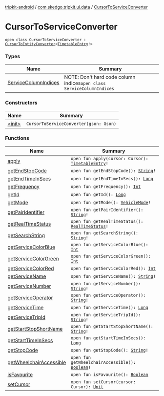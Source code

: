 [tripkit-android](../../index.md) / [com.skedgo.tripkit.ui.data](../index.md) / [CursorToServiceConverter](./index.md)

# CursorToServiceConverter

`open class CursorToServiceConverter : `[`CursorToEntityConverter`](../-cursor-to-entity-converter.md)`<`[`TimetableEntry`](../../com.skedgo.tripkit.ui.model/-timetable-entry/index.md)`!>`

### Types

| Name | Summary |
|---|---|
| [ServiceColumnIndices](-service-column-indices/index.md) | NOTE: Don't hard code column indices`open class ServiceColumnIndices` |

### Constructors

| Name | Summary |
|---|---|
| [&lt;init&gt;](-init-.md) | `CursorToServiceConverter(gson: Gson)` |

### Functions

| Name | Summary |
|---|---|
| [apply](apply.md) | `open fun apply(cursor: Cursor): `[`TimetableEntry`](../../com.skedgo.tripkit.ui.model/-timetable-entry/index.md)`!` |
| [getEndStopCode](get-end-stop-code.md) | `open fun getEndStopCode(): `[`String`](https://kotlinlang.org/api/latest/jvm/stdlib/kotlin/-string/index.html)`!` |
| [getEndTimeInSecs](get-end-time-in-secs.md) | `open fun getEndTimeInSecs(): `[`Long`](https://kotlinlang.org/api/latest/jvm/stdlib/kotlin/-long/index.html) |
| [getFrequency](get-frequency.md) | `open fun getFrequency(): `[`Int`](https://kotlinlang.org/api/latest/jvm/stdlib/kotlin/-int/index.html) |
| [getId](get-id.md) | `open fun getId(): `[`Long`](https://kotlinlang.org/api/latest/jvm/stdlib/kotlin/-long/index.html) |
| [getMode](get-mode.md) | `open fun getMode(): `[`VehicleMode`](../../com.skedgo.tripkit.routing/-vehicle-mode/index.md)`!` |
| [getPairIdentifier](get-pair-identifier.md) | `open fun getPairIdentifier(): `[`String`](https://kotlinlang.org/api/latest/jvm/stdlib/kotlin/-string/index.html)`!` |
| [getRealTimeStatus](get-real-time-status.md) | `open fun getRealTimeStatus(): `[`RealTimeStatus`](../../com.skedgo.tripkit.common.model/-real-time-status/index.md)`!` |
| [getSearchString](get-search-string.md) | `open fun getSearchString(): `[`String`](https://kotlinlang.org/api/latest/jvm/stdlib/kotlin/-string/index.html)`!` |
| [getServiceColorBlue](get-service-color-blue.md) | `open fun getServiceColorBlue(): `[`Int`](https://kotlinlang.org/api/latest/jvm/stdlib/kotlin/-int/index.html) |
| [getServiceColorGreen](get-service-color-green.md) | `open fun getServiceColorGreen(): `[`Int`](https://kotlinlang.org/api/latest/jvm/stdlib/kotlin/-int/index.html) |
| [getServiceColorRed](get-service-color-red.md) | `open fun getServiceColorRed(): `[`Int`](https://kotlinlang.org/api/latest/jvm/stdlib/kotlin/-int/index.html) |
| [getServiceName](get-service-name.md) | `open fun getServiceName(): `[`String`](https://kotlinlang.org/api/latest/jvm/stdlib/kotlin/-string/index.html)`!` |
| [getServiceNumber](get-service-number.md) | `open fun getServiceNumber(): `[`String`](https://kotlinlang.org/api/latest/jvm/stdlib/kotlin/-string/index.html)`!` |
| [getServiceOperator](get-service-operator.md) | `open fun getServiceOperator(): `[`String`](https://kotlinlang.org/api/latest/jvm/stdlib/kotlin/-string/index.html)`!` |
| [getServiceTime](get-service-time.md) | `open fun getServiceTime(): `[`Long`](https://kotlinlang.org/api/latest/jvm/stdlib/kotlin/-long/index.html) |
| [getServiceTripId](get-service-trip-id.md) | `open fun getServiceTripId(): `[`String`](https://kotlinlang.org/api/latest/jvm/stdlib/kotlin/-string/index.html)`!` |
| [getStartStopShortName](get-start-stop-short-name.md) | `open fun getStartStopShortName(): `[`String`](https://kotlinlang.org/api/latest/jvm/stdlib/kotlin/-string/index.html)`!` |
| [getStartTimeInSecs](get-start-time-in-secs.md) | `open fun getStartTimeInSecs(): `[`Long`](https://kotlinlang.org/api/latest/jvm/stdlib/kotlin/-long/index.html) |
| [getStopCode](get-stop-code.md) | `open fun getStopCode(): `[`String`](https://kotlinlang.org/api/latest/jvm/stdlib/kotlin/-string/index.html)`!` |
| [getWheelchairAccessible](get-wheelchair-accessible.md) | `open fun getWheelchairAccessible(): `[`Boolean`](https://kotlinlang.org/api/latest/jvm/stdlib/kotlin/-boolean/index.html)`!` |
| [isFavourite](is-favourite.md) | `open fun isFavourite(): `[`Boolean`](https://kotlinlang.org/api/latest/jvm/stdlib/kotlin/-boolean/index.html) |
| [setCursor](set-cursor.md) | `open fun setCursor(cursor: Cursor): `[`Unit`](https://kotlinlang.org/api/latest/jvm/stdlib/kotlin/-unit/index.html) |
